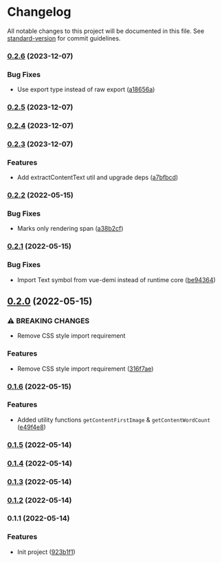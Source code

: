 # Changelog

All notable changes to this project will be documented in this file. See [standard-version](https://github.com/conventional-changelog/standard-version) for commit guidelines.

### [0.2.6](https://github.com/leo91000/vue-tiptap-renderer/compare/v0.2.5...v0.2.6) (2023-12-07)


### Bug Fixes

* Use export type instead of raw export ([a18656a](https://github.com/leo91000/vue-tiptap-renderer/commit/a18656aa4bfbc0edd7878e2e771b043ea80279d5))

### [0.2.5](https://github.com/leo91000/vue-tiptap-renderer/compare/v0.2.4...v0.2.5) (2023-12-07)

### [0.2.4](https://github.com/leo91000/vue-tiptap-renderer/compare/v0.2.3...v0.2.4) (2023-12-07)

### [0.2.3](https://github.com/leo91000/vue-tiptap-renderer/compare/v0.2.2...v0.2.3) (2023-12-07)


### Features

* Add extractContentText util and upgrade deps ([a7bfbcd](https://github.com/leo91000/vue-tiptap-renderer/commit/a7bfbcd6061ca62778f778cfdfbc4213ba6feb49))

### [0.2.2](https://github.com/leo91000/vue-tiptap-renderer/compare/v0.2.1...v0.2.2) (2022-05-15)


### Bug Fixes

* Marks only rendering span ([a38b2cf](https://github.com/leo91000/vue-tiptap-renderer/commit/a38b2cfe8bdfdd422ab3fe72b610cea5b171d833))

### [0.2.1](https://github.com/leo91000/vue-tiptap-renderer/compare/v0.2.0...v0.2.1) (2022-05-15)


### Bug Fixes

* Import Text symbol from vue-demi instead of runtime core ([be94364](https://github.com/leo91000/vue-tiptap-renderer/commit/be9436478a520c5aff3efac0506363511f1486b9))

## [0.2.0](https://github.com/leo91000/vue-tiptap-renderer/compare/v0.1.6...v0.2.0) (2022-05-15)


### ⚠ BREAKING CHANGES

* Remove CSS style import requirement

### Features

* Remove CSS style import requirement ([316f7ae](https://github.com/leo91000/vue-tiptap-renderer/commit/316f7ae32529afb1301248810dd5f6a6aab371ce))

### [0.1.6](https://github.com/leo91000/vue-tiptap-renderer/compare/v0.1.5...v0.1.6) (2022-05-15)


### Features

* Added utility functions `getContentFirstImage` & `getContentWordCount` ([e49f4e8](https://github.com/leo91000/vue-tiptap-renderer/commit/e49f4e8c107185e002281caa08db9ec9a43eb541))

### [0.1.5](https://github.com/leo91000/vue-tiptap-renderer/compare/v0.1.4...v0.1.5) (2022-05-14)

### [0.1.4](https://github.com/leo91000/vue-tiptap-renderer/compare/v0.1.3...v0.1.4) (2022-05-14)

### [0.1.3](https://github.com/leo91000/vue-tiptap-renderer/compare/v0.1.1...v0.1.3) (2022-05-14)

### [0.1.2](https://github.com/leo91000/vue-tiptap-renderer/compare/v0.1.1...v0.1.2) (2022-05-14)

### 0.1.1 (2022-05-14)


### Features

* Init project ([923b1f1](https://github.com/leo91000/vue-tiptap-renderer/commit/923b1f1adcb75aea0be8acfd058ce99d32cb1968))
